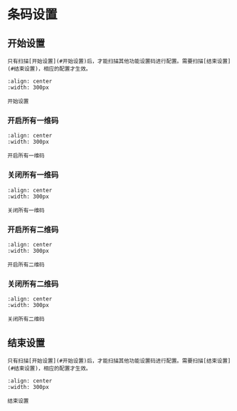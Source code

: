 # 条码设置


## 开始设置

```{note}
只有扫描[开始设置](#开始设置)后，才能扫描其他功能设置码进行配置。需要扫描[结束设置](#结束设置)，相应的配置才生效。
```

```{figure} ../../../media/23SETUPE1.png
:align: center
:width: 300px

开始设置
```

### 开启所有一维码

```{figure} ../../../media/40ENABLE_ALL1D.png
:align: center
:width: 300px

开启所有一维码
```

### 关闭所有一维码

```{figure} ../../../media/40DISABLE_ALL1D.png
:align: center
:width: 300px

关闭所有一维码
```

### 开启所有二维码

```{figure} ../../../media/40ENABLE_ALL2D.png
:align: center
:width: 300px

开启所有二维码
```

### 关闭所有二维码

```{figure} ../../../media/40DISABLE_ALL2D.png
:align: center
:width: 300px

关闭所有二维码
```


## 结束设置

```{note}
只有扫描[开始设置](#开始设置)后，才能扫描其他功能设置码进行配置。需要扫描[结束设置](#结束设置)，相应的配置才生效。
```

```{figure} ../../../media/23SETUPE0.png
:align: center
:width: 300px

结束设置
```
